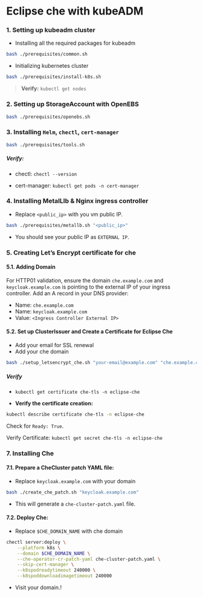# Eclipse che with kubeADM

### 1. Setting up kubeadm cluster

- Installing all the required packages for kubeadm

```sh
bash ./prerequisites/common.sh
```

- Initializing kubernetes cluster

```sh
bash ./prerequisites/install-k8s.sh
```

> **Verify:** `kubectl get nodes`

### 2. Setting up StorageAccount with OpenEBS

```sh
bash ./prerequisites/openebs.sh
```

### 3. Installing `Helm`, `chectl`, `cert-manager`

```sh
bash ./prerequisites/tools.sh
```

##### **Verify:**

- chectl: `chectl --version`

- cert-manager: `kubectl get pods -n cert-manager`

### 4. Installing MetalLlb & Nginx ingress controller

- Replace `<public_ip>` with you vm public IP.

```sh
bash ./prerequisites/metallb.sh "<public_ip>"
```

- You should see your public IP as `EXTERNAL IP`.

<!-- ### 5. Creating Let’s Encrypt certificate for che & keycloak

#### 5.1. Adding Domain

For HTTP01 validation, ensure the domain `che.example.com` and `keycloak.example.com` is pointing to the external IP of your ingress controller. Add an A record in your DNS provider:

- Name: `che.example.com`
- Name: `keycloak.example.com`
- Value: `<Ingress Controller External IP>`

#### 5.2. Set up ClusterIssuer and Create a Certificate

- Add your email for SSL renewal
- Add your che domain
- Add your keycloak domain

```sh
bash ./certificate.sh "your-email@example.com" "che.example.com" "keycloak.example.com"
```

##### **Verify**

- `kubectl get certificate che-tls -n eclipse-che`

- **Verify the certificate creation:**

```sh
kubectl describe certificate che-tls -n eclipse-che
```

Check for `Ready: True`.

Verify Certificate: `kubectl get secret che-tls -n eclipse-che` -->

### 5. Creating Let’s Encrypt certificate for che

#### 5.1. Adding Domain

For HTTP01 validation, ensure the domain `che.example.com` and `keycloak.example.com` is pointing to the external IP of your ingress controller. Add an A record in your DNS provider:

- Name: `che.example.com`
- Name: `keycloak.example.com`
- Value: `<Ingress Controller External IP>`

#### 5.2. Set up ClusterIssuer and Create a Certificate for Eclipse Che

- Add your email for SSL renewal
- Add your che domain

```sh
bash ./setup_letsencrypt_che.sh "your-email@example.com" "che.example.com"
```

##### **Verify**

- `kubectl get certificate che-tls -n eclipse-che`

- **Verify the certificate creation:**

```sh
kubectl describe certificate che-tls -n eclipse-che
```

Check for `Ready: True`.

Verify Certificate: `kubectl get secret che-tls -n eclipse-che`

<!-- ### 6. Installing Keycloak

- Replace `keycloak.example.com` with your domain

```sh
bash ./setup_keycloak.sh "keycloak.example.com"
```

#### 6.1. Bind Kubernetes to use Keycloak as OIDC provider

```sh
kubectl get secret che.tls -n eclipse-che -o "jsonpath={.data['tls\.crt']}" | base64 -d > che-tls

chmod 755 che-tls
```

> che.tls or che-tls

```sh
sudo cp che-tls /etc/ca-certificates/che-tls
```

#### 6.2. Add the following configuration to `/etc/kubernetes/manifests/kube-apiserver.yaml`

```sh
sudo vim /etc/kubernetes/manifests/kube-apiserver.yaml
```

- Replace with your domain: `<your-domain>`

```sh
    - --oidc-issuer-url=https://keycloak.<your-domain>/realms/che
    - --oidc-username-claim=email
    - --oidc-client-id=k8s-client
    - --oidc-ca-file=/etc/ca-certificates/che-tls
``` -->

### 7. Installing Che

#### 7.1. Prepare a CheCluster patch YAML file:

- Replace `keycloak.example.com` with your domain

```sh
bash ./create_che_patch.sh "keycloak.example.com"
```

- This will generate a `che-cluster-patch.yaml` file.

#### 7.2. Deploy Che:

- Replace `$CHE_DOMAIN_NAME` with che domain

```sh
chectl server:deploy \
    --platform k8s \
    --domain $CHE_DOMAIN_NAME \
    --che-operator-cr-patch-yaml che-cluster-patch.yaml \
    --skip-cert-manager \
    --k8spodreadytimeout 240000 \
    --k8spoddownloadimagetimeout 240000
```

- Visit your domain.!
